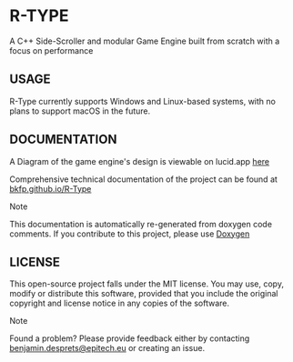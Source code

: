 # R-TYPE #
A C++ Side-Scroller and modular Game Engine built from scratch with a focus on performance

## USAGE #
R-Type currently supports Windows and Linux-based systems, with no plans to support macOS in the future.

## DOCUMENTATION
A Diagram of the game engine's design is viewable on lucid.app [here](https://lucid.app/lucidchart/466d4a8c-016a-4ee3-8384-115e54fc198b/edit?viewport_loc=-1900%2C-609%2C4169%2C2153%2C0_0&invitationId=inv_d211ddf5-651b-4824-94ca-9d89014247e2)

Comprehensive technical documentation of the project can be found at [bkfp.github.io/R-Type](https://bkfp.github.io/R-Type/)
> [!NOTE]
> This documentation is automatically re-generated from doxygen code comments. If you contribute to this project, please use [Doxygen](https://www.doxygen.nl/manual/starting.html)


## LICENSE
This open-source project falls under the MIT license. You may use, copy, modify or distribute this software, provided that you include the original copyright and license notice in any copies of the software.

> [!NOTE]
> Found a problem? Please provide feedback either by contacting benjamin.desprets@epitech.eu or creating an issue.
